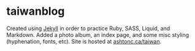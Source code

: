 # taiwanblog

Created using [Jekyll](http://jekyllrb.com/) in order to practice Ruby, SASS, Liquid, and Markdown. Added a photo album, an index page, and some misc styling (hyphenation, fonts, etc). Site is hosted at [ashtonc.ca/taiwan](http://ashtonc.ca/taiwan/).